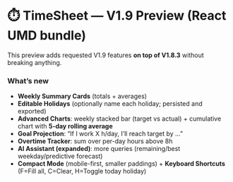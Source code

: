 # ⏱️ TimeSheet — V1.9 Preview (React UMD bundle)

This preview adds requested V1.9 features **on top of V1.8.3** without breaking anything.

### What’s new
- **Weekly Summary Cards** (totals + averages)
- **Editable Holidays** (optionally name each holiday; persisted and exported)
- **Advanced Charts**: weekly stacked bar (target vs actual) + cumulative chart with **5‑day rolling average**
- **Goal Projection**: “If I work X h/day, I’ll reach target by …”
- **Overtime Tracker**: sum over per-day hours above 8h
- **AI Assistant (expanded)**: more queries (remaining/best weekday/predictive forecast)
- **Compact Mode** (mobile-first, smaller paddings) + **Keyboard Shortcuts** (F=Fill all, C=Clear, H=Toggle today holiday)

